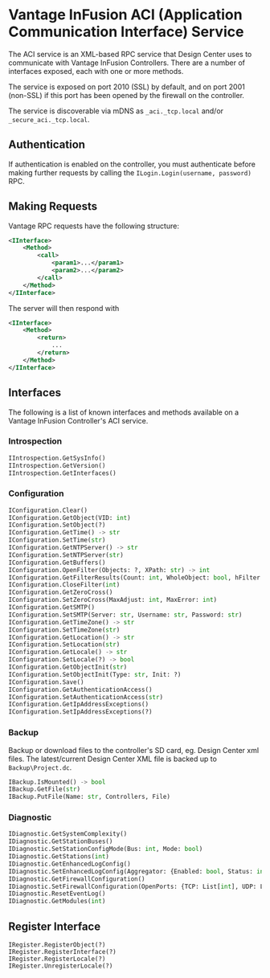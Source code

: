 # Vantage InFusion ACI (Application Communication Interface) Service

The ACI service is an XML-based RPC service that Design Center uses to communicate with
Vantage InFusion Controllers. There are a number of interfaces exposed, each with one
or more methods.

The service is exposed on port 2010 (SSL) by default, and on port 2001 (non-SSL) if this
port has been opened by the firewall on the controller.

The service is discoverable via mDNS as `_aci._tcp.local` and/or `_secure_aci._tcp.local`.


## Authentication

If authentication is enabled on the controller, you must authenticate before making further
requests by calling the `ILogin.Login(username, password)` RPC.


## Making Requests

Vantage RPC requests have the following structure:

```xml
<IInterface>
    <Method>
        <call>
            <param1>...</param1>
            <param2>...</param2>
        </call>
    </Method>
</IInterface>
```

The server will then respond with

```xml
<IInterface>
    <Method>
        <return>
            ...
        </return>
    </Method>
</IInterface>
```


## Interfaces

The following is a list of known interfaces and methods available on a Vantage InFusion Controller's ACI service.


### Introspection

```python
IIntrospection.GetSysInfo()
IIntrospection.GetVersion()
IIntrospection.GetInterfaces()
```


### Configuration

```python
IConfiguration.Clear()
IConfiguration.GetObject(VID: int)
IConfiguration.SetObject(?)
IConfiguration.GetTime() -> str
IConfiguration.SetTime(str)
IConfiguration.GetNTPServer() -> str
IConfiguration.SetNTPServer(str)
IConfiguration.GetBuffers()
IConfiguration.OpenFilter(Objects: ?, XPath: str) -> int
IConfiguration.GetFilterResults(Count: int, WholeObject: bool, hFilter: int)
IConfiguration.CloseFilter(int)
IConfiguration.GetZeroCross()
IConfiguration.SetZeroCross(MaxAdjust: int, MaxError: int)
IConfiguration.GetSMTP()
IConfiguration.SetSMTP(Server: str, Username: str, Password: str)
IConfiguration.GetTimeZone() -> str
IConfiguration.SetTimeZone(str)
IConfiguration.GetLocation() -> str
IConfiguration.SetLocation(str)
IConfiguration.GetLocale() -> str
IConfiguration.SetLocale(?) -> bool
IConfiguration.GetObjectInit(str)
IConfiguration.SetObjectInit(Type: str, Init: ?)
IConfiguration.Save()
IConfiguration.GetAuthenticationAccess()
IConfiguration.SetAuthenticationAccess(str)
IConfiguration.GetIpAddressExceptions()
IConfiguration.SetIpAddressExceptions(?)
```


### Backup

Backup or download files to the controller's SD card, eg. Design Center xml files.
The latest/current Design Center XML file is backed up to `Backup\Project.dc`.

```python
IBackup.IsMounted() -> bool
IBackup.GetFile(str)
IBackup.PutFile(Name: str, Controllers, File)
```


### Diagnostic

```python
IDiagnostic.GetSystemComplexity()
IDiagnostic.GetStationBuses()
IDiagnostic.SetStationConfigMode(Bus: int, Mode: bool)
IDiagnostic.GetStations(int)
IDiagnostic.GetEnhancedLogConfig()
IDiagnostic.SetEnhancedLogConfig(Aggregator: {Enabled: bool, Status: int}, Logging: {Status: bool})
IDiagnostic.GetFirewallConfiguration()
IDiagnostic.SetFirewallConfiguration(OpenPorts: {TCP: List[int], UDP: List[int], ICMP: bool)
IDiagnostic.ResetEventLog()
IDiagnostic.GetModules(int)
```


## Register Interface

```
IRegister.RegisterObject(?)
IRegister.RegisterInterface(?)
IRegister.RegisterLocale(?)
IRegister.UnregisterLocale(?)
```